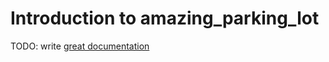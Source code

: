# Introduction to amazing_parking_lot

TODO: write [great documentation](http://jacobian.org/writing/what-to-write/)

